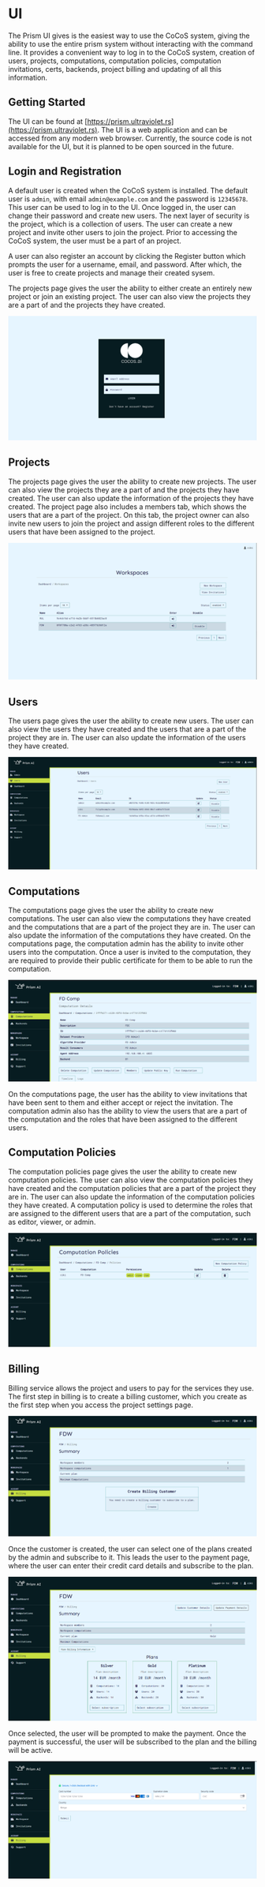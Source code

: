# UI

The Prism UI gives is the easiest way to use the CoCoS system, giving the ability to use the entire prism system without interacting with the command line. It provides a convenient way to log in to the CoCoS system, creation of users, projects, computations, computation policies, computation invitations, certs, backends, project billing and updating of all this information.

## Getting Started

The UI can be found at [https://prism.ultraviolet.rs](https://prism.ultraviolet.rs). The UI is a web application and can be accessed from any modern web browser. Currently, the source code is not available for the UI, but it is planned to be open sourced in the future.

## Login and Registration

A default user is created when the CoCoS system is installed. The default user is `admin`, with email `admin@example.com` and the password is `12345678`. This user can be used to log in to the UI. Once logged in, the user can change their password and create new users. The next layer of security is the project, which is a collection of users. The user can create a new project and invite other users to join the project. Prior to accessing the CoCoS system, the user must be a part of an project.

A user can also register an account by clicking the Register button which prompts the user for a username, email, and password. After which, the user is free to create projects and manage their created sysem.

The projects page gives the user the ability to either create an entirely new project or join an existing project. The user can also view the projects they are a part of and the projects they have created.

![Login Page](img/login.png)

## Projects

The projects page gives the user the ability to create new projects. The user can also view the projects they are a part of and the projects they have created. The user can also update the information of the projects they have created. The project page also includes a members tab, which shows the users that are a part of the project. On this tab, the project owner can also invite new users to join the project and assign different roles to the different users that have been assigned to the project.

![Project Login](img/proj-login.png)

## Users

The users page gives the user the ability to create new users. The user can also view the users they have created and the users that are a part of the project they are in. The user can also update the information of the users they have created.

![Users Page](img/users-page.png)

## Computations

The computations page gives the user the ability to create new computations. The user can also view the computations they have created and the computations that are a part of the project they are in. The user can also update the information of the computations they have created. On the computations page, the computation admin has the ability to invite other users into the computation. Once a user is invited to the computation, they are required to provide their public certificate for them to be able to run the computation.

![Computations Page](img/ui/computation.png)

On the computations page, the user has the ability to view invitations that have been sent to them and either accept or reject the invitation. The computation admin also has the ability to view the users that are a part of the computation and the roles that have been assigned to the different users.

## Computation Policies

The computation policies page gives the user the ability to create new computation policies. The user can also view the computation policies they have created and the computation policies that are a part of the project they are in. The user can also update the information of the computation policies they have created. A computation policy is used to determine the roles that are assigned to the different users that are a part of the computation, such as editor, viewer, or admin.

![Computation Policy](img/computation-policies.png)

## Billing

Billing service allows the project and users to pay for the services they use. The first step in billing is to create a billing customer, which you create as the first step when you access the project settings page.

![Billing Customer](img/billing-customer.png)

Once the customer is created, the user can select one of the plans created by the admin and subscribe to it. This leads the user to the payment page, where the user can enter their credit card details and subscribe to the plan.

![Subscription Select](img/subscriptions.png)

Once selected, the user will be prompted to make the payment. Once the payment is successful, the user will be subscribed to the plan and the billing will be active.

![Payment Page](img/payment.png)
